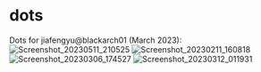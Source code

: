 # dots
Dots for jiafengyu@blackarch01 (March 2023):
![Screenshot_20230511_210525](https://github.com/JiaFengYu/dots/assets/48167665/7bb57746-5e99-4a0d-8109-78213f8bb7e4)
![Screenshot_20230211_160818](https://user-images.githubusercontent.com/48167665/218281302-0b4ba06d-90b2-46b6-895c-ed20a7e9979a.png)
![Screenshot_20230306_174527](https://user-images.githubusercontent.com/48167665/224574433-adde4850-4941-419f-a7d8-a01c9fcbed39.png)
![Screenshot_20230312_011931](https://user-images.githubusercontent.com/48167665/224574481-2f22884b-570b-4979-b576-d60e7a745541.png)





